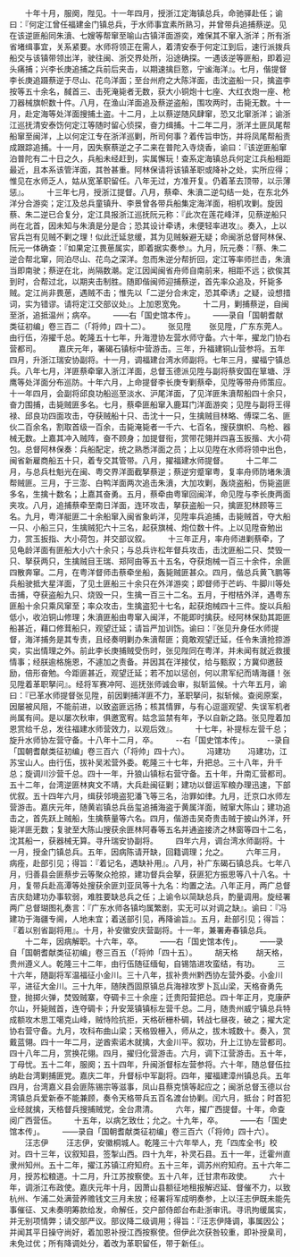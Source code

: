 <!-- { "loadSidebar": true } -->
　　十年十月，服阕，陛见。十一年四月，授浙江定海镇总兵，命驰驿赴任；谕曰：『何定江曾任福建金门镇总兵，于水师事宜素所熟习，并曾带兵追捕蔡逆。见在该逆匪船同朱濆、七嫂等帮窜至喻山古镇洋面游奕，难保其不窜入浙洋；所有浙省堵缉事宜，关系紧要。水师将领正在需人，着清安泰于何定江到后，速行派拨兵船交与该镇带领出洋，驶往闽、浙交界处所，沿途确探。一遇该逆等匪船，即着迎头痛捕；兴李长庚追捕之兵前后夹击，以期速擒巨憝，宁谧海洋』。七月，偕提督李长庚追蹑蔡逆于尽山、花鸟洋面；至台州府之大陈洋面，击沈盗船一只，擒盗李按等五十余名，馘首三、击死淹毙者无数，获大小铜炮十七座、大红衣炮一座、枪刀器械旗帜数十件。八月，在渔山洋面追及蔡逆盗船，围攻两时，击毙无数。十一月，赴定海等处洋面搜捕土盗。十二月，上以蔡逆随风肆窜，恐又北窜浙洋；谕浙江巡抚清安泰饬何定江等随时留心侦探，奋力缉捕。十二年二月，浙洋土匪凤尾帮船窜至闽洋，上以何定江专在浙洋巡剿，所司何事？着传旨申饬，并将凤尾帮船责成跟踪追捕。十一月，因失察蔡逆之子二来在普陀入寺烧香，谕曰：『该逆匪船窜泊普陀有二十日之久，兵船未经赶到，实属懈玩！查系定海镇总兵何定江兵船相距最近，且本系该管洋面，其咎甚重。阿林保请将该镇革职或降补之处，实所应得；惟见在水师乏人，姑从宽革职留任。八年无过，方准开复。仍着革去顶带，以示薄惩』。
　　十三年七月，授浙江提督。八月，蔡牵、朱濆二逆勾结一处，在东北外洋分合游奕；定江及总兵童镇升、李景曾各带兵船集定海洋面，相机攻剿。旋因蔡、朱二逆已合复分，定江具报浙江巡抚阮元称：『此次在莲花峰洋，见蔡逆船只尚在北首，因未知与朱濆是分是合；恐其设计牵诱，未便轻率进攻』。奏入，上以官兵岂有见贼不剿之理！似此迁延怠缓，其为见贼躲避无疑；命闽浙总督阿林保、阮元一体确查：『如果定江畏葸属实，即着据实奏参』。九月，阮元奏：『蔡、朱二逆合帮北窜，同泊尽山、花鸟之深洋。忽而朱逆分帮折回，定江等率师拦击，朱濆当即南驶；蔡逆在北，尚隔数潮。定江因闻闽省舟师自南前来，相距不远；欲俟其到时，合帮过北，以期夹击制胜。随即偕闽师迎捕蔡逆，首先率众追及，歼毙多贼。定江尚非畏葸，遇贼不击；惟先以「二逆分合未定，恐其牵诱」之疑，设想措词，实为错谬。请将定江交部议处』。上加恩宽免。
　　十二月，剿捕蔡逆，自闽至浙，追抵温州；病卒。
　　——右「国史馆本传」。
　　——录自「国朝耆献类征初编」卷三百二（「将帅」四十二）。
　　张见陞
　　张见陞，广东东莞人。由行伍，洊擢千总。乾隆五十七年，升海澄协左营水师守备。六十年，擢龙门协右营都司。
　　嘉庆元年，署碣石镇标中营游击。三年，升福建铜山营参将。五年四月，升浙江瑞安协副将。十一月，调福建台湾水师副将。七年三月，擢福宁镇总兵。八年七月，洋匪蔡牵窜入浙江洋面，总督玉德派见陞与副将蔡安国在筸塘、浮鹰等处洋面分布巡防。十年六月，上命提督李长庚专剿蔡牵，见陞等带舟师策应。十一年四月，会副将邱良功船巡至淡水、沪尾洋面，了见洋匪朱濆帮船四十余只，奋力围捕，击毙贼匪多名。七月，蔡牵匪船窜入鹿耳门洋面游奕；见陞与副将王得禄、邱良功四面攻击，夺获贼船十只、击沈十一只，生擒贼目林略、傅琛二名、匪伙二百余名，割取首级一百余，击毙淹毙者一千六、七百名，搜获旗帜、鸟枪、器械无数。上嘉其冲入贼阵，奋不顾身；加提督衔，赏带花翎并四喜玉扳揩、大小荷包。总督阿林保奏：兵船配定，统之熟悉洋面之员；上以见陞在水师将领中出色，闽省新雇商船五十只，着专交其管带。八月，擢福建水师提督。
　　十二年二月，与总兵杜魁光在闽、粤交界洋面截拏蔡逆；蔡逆穷蹙窜粤，复率舟师防堵朱濆帮贼匪。三月，于三澎、白鸭洋面两次追击朱濆，大加攻剿，轰烧盗船，伤毙盗匪多名，生擒十数名；上嘉其奋勇。五月，蔡牵由粤窜回闽洋，命见陞与李长庚两面夹攻。八月，追捕蔡牵至南日洋面，连环攻击，拏获盗船一只，擒匪犯林顾等三名。九月，粤洋艇匪二十余船窜入闽省象屿洋，见陞率兵追捕，击毙贼首，夺大船一只、小船三只，生擒贼犯六十三名，起获旗械、炮位数十件。上以见陞奋勉出力，赏玉扳指、大小荷包，并交部议叙。
　　十三年正月，率舟师进剿蔡牵，了见龟龄洋面有匪船大小六十余只；与总兵许松年督兵攻击，击沈匪船二只、焚毁一只、拏获两只，生擒贼目王瑞、郑阿由等五十五名，夺获炮械一百三十余件，余匪四散奔窜。二月，在粤洋督师击蔡牵坐船，轰毙贼匪甚众。四月，偕总兵黄飞鹏等兵船驶抵大星洋面，了见土匪船三十余只在外洋游奕；即督师于芒屿、牛脚川等处击捕，夺获盗船九只、烧毁一只，生擒一百三十二名。五月，于柑桔外洋，遇粤东匪船十余只乘风窜至；率众攻击，生擒盗犯十七名，起获炮械四十三件。旋以兵船低小，收泊铜山修理；朱濆匪船由粤窜入闽洋，不能即时擒获。经阿林保劾其距匪船甚近，藉口修茸船只，观望迁延；请旨严加训饬。谕曰：『张见升身任水师提督，海洋捕务是其专责，且经奏明剿办朱濆帮匪；竟敢观望迁延，任令朱濆抢掠游奕，实出情理之外。前此李长庚捕贼受伤时，张见陛同在粤洋，并未闻有就近救援情事；经朕逾格施恩，不遽加之责备。并因其在洋接仗，给与甄叙；方冀仰邀鼓励，倍形奋勉。今距匪甚近，观望迁延；若不加以惩创，何以肃军纪而靖海疆！张见陞着革职拏问』。经将军赛冲阿、巡抚张师诚会审，拟斩监候。十六年五月，谕曰：『已革水师提督张见陞，前因剿捕洋匪不力，革职拏问，拟斩候。查阅原案，因屡被风阻，不能前进，以致盗匪远扬；核其情罪，与有心逗遛观望、失误军机者尚属有间。是以屡次秋审，俱邀宽宥。姑念监禁有年，予以自新之路。张见陞着加恩赏给千总，发往福建水师营效力，以观后效』。
　　十七年，补提标左营千总；旋升水师协左营守备。十八年十二月，卒。
　　--右「国史馆本传」。
　　--录自「国朝耆献类征初编」卷三百六（「将帅」四十六）。
　　冯建功
　　冯建功，江苏宝山人。由行伍，拔补吴淞营外委。乾隆三十七年，升把总。三十八年，升千总；旋调川沙营千总。四十一年，升狼山镇标右营守备。五十年，升南汇营都司。五十二年，台湾逆匪林爽文不靖，大兵赴闽征剿；建功以督运军粮办理迅速，下部优叙。五十四年六月，缉获邻境盗犯潘飞等三名，治罪如律。九月，迁京口水师左营游击。嘉庆元年，随黄岩镇总兵岳玺追捕海盗于黄属洋面，贼窜大陈山；建功追击之，首先跃上贼船，生擒蔡量等六名。四月，偕游击吴奇贵击贼于披山外洋，歼毙洋匪无数；复驶至大陈山搜获余匪林阿春等五名并通盗接济之林窗等四十二名，沈其船一，获器械无算。寻升瑞安协副将。
　　四年六月，调台湾水师副将。十一月，授金门镇总兵。五年，因病陈请开缺，回籍调理；允之。
　　六年三月，病痊，赴部引见；得旨：『着记名，遇缺补用』。八月，补广东碣石镇总兵。七年八月，归善县会匪蔡步云等聚众抢掠，建功督兵会拏，获匪犯方振思等八十八名。十月，复带兵赴高潭等处搜获余匪刘亚凤等十九名：均置之法。八年正月，两广总督吉庆劾建功办事软弱，难胜要缺总兵之任；上谕令以简缺总兵，酌量调用。旋经署两广总督瑚图礼奏言：『广东水师各镇均属繁剧，实无可以对调之缺』。谕曰：『冯建功于海疆专阃，人地未宜；着送部引见，再降谕旨』。五月，赴部引见；得旨：『着以别省副将用』。十月，补安徽安庆营副将。十一年，兼署寿春镇总兵。
　　十二年，因病解职。十六年，卒。
　　——右「国史馆本传」。
　　——录自「国朝耆献类征初编」卷三百五（「将帅「四十五）。
　　胡天格
　　胡天格，贵州遵义人。乾隆三十二年，由行伍随征缅甸，自锡箔进攻蛮结，有功。
　　三十六年，随副将军温福征小金川。三十八年，拔补贵州黔西协左营外委。小金川平，进征大金川。三十九年，随陕西固原镇总兵海禄攻罗卜瓦山梁，天格奋勇先登，抛掷火弹，焚毁贼寨，夺碉卡三十余座；迁贵阳营把总。四十年正月，克康萨尔山，歼毙贼首，连夺碉卡；升安笼镇镇标左营千总。二月，随贵州威宁镇总兵特成额攻木思工噶克山峰，贼恃险抗拒，天格斫栅朴碉，转战七昼夜，破之；擢大定协右营守备。九月，攻科布曲山梁；天格毁栅入，师从之，拔木城数十。奏入，赏戴蓝翎。四十一年二月，逆酋索诺木就擒，大金川平。叙功，升上江协左营都司。四十八年二月，赏换花翎。四月，擢归化营游击。六月，调下江营游击。五十年，丁母忧。五十二年，服阕；五十四年，升闽浙督标左营参将。六十年，随总督伍拉纳赴台湾剿捕匪党。嘉庆二年，升督标中军副将。四年，擢福建漳州镇总兵。五年四月，台湾嘉义县会匪陈锡宗等滋事，凤山县蔡克慎等起应之；闽浙总督玉德以台湾镇总兵爱新泰不能兼顾，奏令天格带兵五百名渡台协剿。闰六月，抵台；时首犯业经就擒，天格督兵搜捕贼党，全台肃清。
　　六年，擢广西提督。十年，命查阅广西营伍。
　　十五年，以病乞致仕；允之。十九年，卒。
　　——右「国史馆本传」。
　　——录自「国朝耆献类征初编」卷三百六（「将帅」四十六）。
　　汪志伊
　　汪志伊，安徽桐城人。乾隆三十六年举人，充「四库全书」校对。四十三年，议叙知县，签掣山西。四十九年，补灵石县。五十一年，迁霍州直隶州知州。五十二年，擢江苏镇江府知府。五十三年，调苏州府知府。五十六年二月，授苏松粮道。十二月，升江苏按察使。五十八年，迁甘肃布政使。
　　六十年，调浙江布政使。嘉庆元年十月，因萧山县额征地租报解迟延、督催不力，以致杭州、乍浦二处满营养赡钱文三月未放；经署将军成明奏参，上以汪志伊既未能先事催征、又未奏明筹款给发，命解任，交户部侍郎台布赴浙审讯。寻讯拘缓属实，并无别项情弊；请交部严议。部议降二级调用；得旨：『汪志伊降调，事属因公；并闻其平日操守尚好，着加恩补授江西按察使。但伊此次获咎较重，即补授臬司，未免过优；所有降调处分，着改为革职留任，带于新任』。
